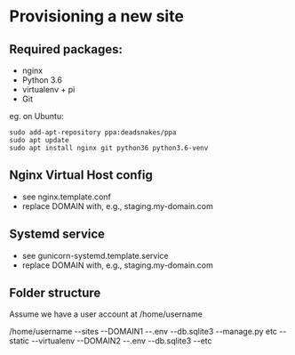 Provisioning a new site
=======================

## Required packages:

* nginx
* Python 3.6
* virtualenv + pi
* Git

eg. on Ubuntu:
	
	sudo add-apt-repository ppa:deadsnakes/ppa
	sudo apt update
	sudo apt install nginx git python36 python3.6-venv

## Nginx Virtual Host config

* see nginx.template.conf
* replace DOMAIN with, e.g., staging.my-domain.com

## Systemd service

* see gunicorn-systemd.template.service
* replace DOMAIN with, e.g., staging.my-domain.com

## Folder structure

Assume we have a user account at /home/username

/home/username
--sites
	--DOMAIN1
		--.env
		--db.sqlite3
		--manage.py etc
		--static
		--virtualenv
	--DOMAIN2
		--.env
		--db.sqlite3
		--etc
